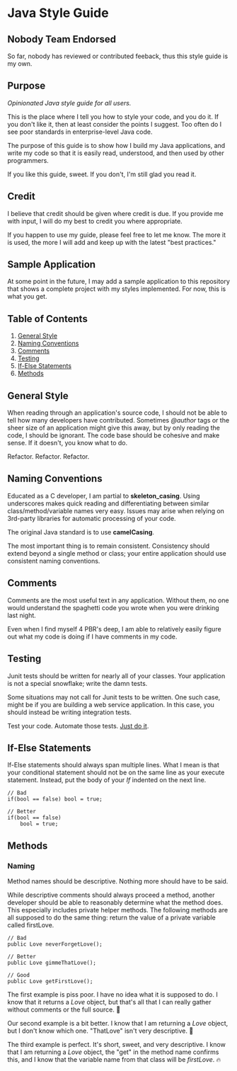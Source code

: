# Java Style Guide

## Nobody Team Endorsed
So far, nobody has reviewed or contributed feeback, thus this style guide is my own. 

## Purpose
*Opinionated Java style guide for all users.*

This is the place where I tell you how to style your code, and you do it.  If you don't like it, then at least consider the points I suggest.  Too often do I see poor standards in enterprise-level Java code. 

The purpose of this guide is to show how I build my Java applications, and write my code so that it is easily read, understood, and then used by other programmers.  

If you like this guide, sweet.  If you don't, I'm still glad you read it. 

## Credit
I believe that credit should be given where credit is due.  If you provide me with input, I will do my best to credit you where appropriate. 

If you happen to use my guide, please feel free to let me know.  The more it is used, the more I will add and keep up with the latest "best practices."

## Sample Application
At some point in the future, I may add a sample application to this repository that shows a complete project with my styles implemented.  For now, this is what you get. 

## Table of Contents

 1. [General Style](#general-style)
 1. [Naming Conventions](#naming-conventions)
 1. [Comments](#comments)
 1. [Testing](#testing)
 1. [If-Else Statements](#if-else-statements)
 1. [Methods](#methods)


## General Style
When reading through an application's source code, I should not be able to tell how many developers have contributed.  Sometimes *@author* tags or the sheer size of an application might give this away, but by only reading the code, I should be ignorant.  The code base should be cohesive and make sense.  If it doesn't, you know what to do.  

Refactor.  Refactor.  Refactor.  


## Naming Conventions
Educated as a C developer, I am partial to **skeleton_casing**.  Using underscores makes quick reading and differentiating between similar class/method/variable names very easy.  Issues may arise when relying on 3rd-party libraries for automatic processing of your code.  

The original Java standard is to use **camelCasing**.  

The most important thing is to remain consistent.  Consistency should extend beyond a single method or class; your entire application should use consistent naming conventions.  


## Comments
Comments are the most useful text in any application.  Without them, no one would understand the spaghetti code you wrote when you were drinking last night. 

Even when I find myself 4 PBR's deep, I am able to relatively easily figure out what my code is doing if I have comments in my code. 

## Testing
Junit tests should be written for nearly all of your classes.  Your application is not a special snowflake; write the damn tests.  

Some situations may not call for Junit tests to be written.  One such case, might be if you are building a web service application.  In this case, you should instead be writing integration tests.  

Test your code.  Automate those tests.  [Just do it](https://giphy.com/gifs/shia-labeouf-just-do-it-wErJXg1tIgHXG).


## If-Else Statements
If-Else statements should always span multiple lines.  What I mean is that your conditional statement should not be on the same line as your execute statement.  Instead, put the body of your *If* indented on the next line. 
``` 
// Bad 
if(bool == false) bool = true;
``` 

``` 
// Better 
if(bool == false)
    bool = true;
``` 


## Methods 
### Naming
Method names should be descriptive.  Nothing more should have to be said.  

While descriptive comments should always proceed a method, another developer should be able to reasonably determine what the method does.  This especially includes private helper methods.  The following methods are all supposed to do the same thing: return the value of a private variable called firstLove.
``` 
// Bad
public Love neverForgetLove();
``` 
``` 
// Better
public Love gimmeThatLove();
```
``` 
// Good
public Love getFirstLove();
``` 
The first example is piss poor.  I have no idea what it is supposed to do.  I know that it returns a *Love* object, but that's all that I can really gather without comments or the full source.  :hankey:

Our second example is a bit better.  I know that I am returning a *Love* object, but I don't know which one.  "ThatLove" isn't very descriptive.  :hankey:

The third example is perfect.  It's short, sweet, and very descriptive.  I know that I am returning a *Love* object, the "get" in the method name confirms this, and I know that the variable name from that class will be *firstLove*.  :fire: